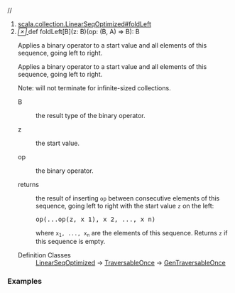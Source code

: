 //
<ol>
<li><a href="https://www.scala-lang.org/api/2.12.3/scala/collection/immutable/List.html#foldLeft[B](z:B)(op:(B,A)=>B):B">scala.collection.LinearSeqOptimized#foldLeft</a></li>
<li name="scala.collection.LinearSeqOptimized#foldLeft" visbl="pub" class="indented0 " data-isabs="false" fullcomment="yes" group="Ungrouped"> <a id="foldLeft[B](z:B)(op:(B,A)=>B):B"></a><a id="foldLeft[B](B)((B,A)⇒B):B"></a> <span class="permalink"> <a href="../../../scala/collection/immutable/List.html#foldLeft[B](z:B)(op:(B,A)=>B):B" title="Permalink"> <i class="material-icons"></i> </a> </span> <span class="modifier_kind"> <span class="modifier"></span> <span class="kind">def</span> </span> <span class="symbol"> <span class="name">foldLeft</span><span class="tparams">[<span name="B">B</span>]</span><span class="params">(<span name="z">z: <span class="extype" name="scala.collection.LinearSeqOptimized.foldLeft.B">B</span></span>)</span><span class="params">(<span name="op">op: (<span class="extype" name="scala.collection.LinearSeqOptimized.foldLeft.B">B</span>, <span class="extype" name="scala.collection.immutable.List.A">A</span>) ⇒ <span class="extype" name="scala.collection.LinearSeqOptimized.foldLeft.B">B</span></span>)</span><span class="result">: <span class="extype" name="scala.collection.LinearSeqOptimized.foldLeft.B">B</span></span> </span> <p class="shortcomment cmt">Applies a binary operator to a start value and all elements of this sequence, going left to right.</p>
 <div class="fullcomment">
  <div class="comment cmt">
   <p>Applies a binary operator to a start value and all elements of this sequence, going left to right.</p>
   <p> Note: will not terminate for infinite-sized collections.</p>
  </div>
  <dl class="paramcmts block">
   <dt class="tparam">
    B
   </dt>
   <dd class="cmt">
    <p>the result type of the binary operator.</p>
   </dd>
   <dt class="param">
    z
   </dt>
   <dd class="cmt">
    <p>the start value.</p>
   </dd>
   <dt class="param">
    op
   </dt>
   <dd class="cmt">
    <p>the binary operator.</p>
   </dd>
   <dt>
    returns
   </dt>
   <dd class="cmt">
    <p>the result of inserting <code>op</code> between consecutive elements of this sequence, going left to right with the start value <code>z</code> on the left:</p>
    <pre>op(...op(z, x_1), x_2, ..., x_n)</pre>
    <p> where <code>x<sub>1</sub>, ..., x<sub>n</sub></code> are the elements of this sequence. Returns <code>z</code> if this sequence is empty.</p>
   </dd>
  </dl>
  <dl class="attributes block"> 
   <dt>
    Definition Classes
   </dt>
   <dd>
    <a href="../LinearSeqOptimized.html" class="extype" name="scala.collection.LinearSeqOptimized">LinearSeqOptimized</a> → 
    <a href="../TraversableOnce.html" class="extype" name="scala.collection.TraversableOnce">TraversableOnce</a> → 
    <a href="../GenTraversableOnce.html" class="extype" name="scala.collection.GenTraversableOnce">GenTraversableOnce</a>
   </dd>
  </dl>
 </div> </li>
        </ol>


### Examples



